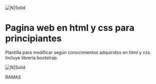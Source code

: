 ![N|Solid](https://eduardosantos.site/wp-content/uploads/2019/01/EDUARDO-BLOG-e1546914705377.png)

# Pagina web en html y css para principiantes

Plantilla para modificar según conocimientos adquiridos en html y css. Incluye librería bootstrap. 

![N|Solid](https://cldup.com/dTxpPi9lDf.thumb.png)

RAMAS
